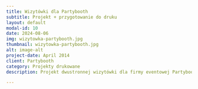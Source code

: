 ```yaml
---
title: Wizytówki dla Partybooth
subtitle: Projekt + przygotowanie do druku
layout: default
modal-id: 10
date: 2024-08-06
img: wizytowka-partybooth.jpg
thumbnail: wizytowka-partybooth.jpg
alt: image-alt
project-date: April 2014
client: Partybooth
category: Projekty drukowane
description: Projekt dwustronnej wizytówki dla firmy eventowej Partybooth.

---
```

